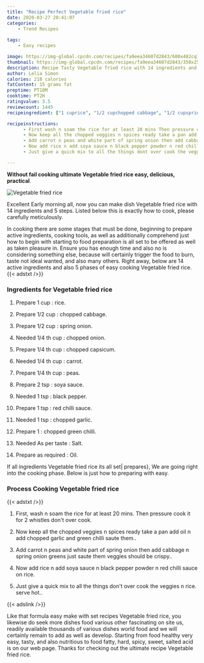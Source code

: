 ```yaml
---
title: "Recipe Perfect Vegetable fried rice"
date: 2020-03-27 20:41:07
categories:
    - Trend Recipes
    
tags:
    - Easy recipes

image: https://img-global.cpcdn.com/recipes/fa9eea34607d2843/680x482cq70/vegetable-fried-rice-recipe-main-photo.jpg
thumbnail: https://img-global.cpcdn.com/recipes/fa9eea34607d2843/350x250cq70/vegetable-fried-rice-recipe-main-photo.jpg
description: Recipe Tasty Vegetable fried rice with 14 ingredients and 5 stages of easy cooking.
author: Lelia Simon
calories: 218 calories
fatContent: 15 grams fat
preptime: PT18M
cooktime: PT2H
ratingvalue: 3.5
reviewcount: 1445
recipeingredient: ["1 cuprice", "1/2 cupchopped cabbage", "1/2 cupspring onion", "1/4 th cupchopped onion", "1/4 th cupchopped capsicum", "1/4 th cupcarrot", "1/4 th cuppeas", "2 tspsoya sauce", "1 tspblack pepper", "1 tspred chilli sauce", "1 tspchopped garlic", "1chopped green chilli", "As per tasteSalt", "as requiredOil"]

recipeinstructions: 
      - First wash n soam the rice for at least 20 mins Then pressure cook it for 2 whistles dont over cook 
      - Now keep all the chopped veggies n spices ready take a pan add oil n add chopped garlic and green chilli saute them 
      - Add carrot n peas and white part of spring onion then add cabbage n spring onion greens just saute them veggies should be crispy 
      - Now add rice n add soya sauce n black pepper powder n red chilli sauce on rice 
      - Just give a quick mix to all the things dont over cook the veggies n rice serve hot

---
```




**Without fail cooking ultimate Vegetable fried rice easy, delicious, practical**. 


![Vegetable fried rice](https://img-global.cpcdn.com/recipes/fa9eea34607d2843/680x482cq70/vegetable-fried-rice-recipe-main-photo.jpg "Vegetable fried rice")




Excellent Early morning all, now you can make dish Vegetable fried rice with 14 ingredients and 5 steps. Listed below this is exactly how to cook, please carefully meticulously.

In cooking there are some stages that must be done, beginning to prepare active ingredients, cooking tools, as well as additionally comprehend just how to begin with starting to food preparation is all set to be offered as well as taken pleasure in. Ensure you has enough time and also no is considering something else, because will certainly trigger the food to burn, taste not ideal wanted, and also many others. Right away, below are 14 active ingredients and also 5 phases of easy cooking Vegetable fried rice.
{{< adstxt />}}

### Ingredients for Vegetable fried rice


1. Prepare 1 cup : rice.

1. Prepare 1/2 cup : chopped cabbage.

1. Prepare 1/2 cup : spring onion.

1. Needed 1/4 th cup : chopped onion.

1. Prepare 1/4 th cup : chopped capsicum.

1. Needed 1/4 th cup : carrot.

1. Prepare 1/4 th cup : peas.

1. Prepare 2 tsp : soya sauce.

1. Needed 1 tsp : black pepper.

1. Prepare 1 tsp : red chilli sauce.

1. Needed 1 tsp : chopped garlic.

1. Prepare 1 : chopped green chilli.

1. Needed As per taste : Salt.

1. Prepare as required : Oil.



If all ingredients Vegetable fried rice its all set| prepares}, We are going right into the cooking phase. Below is just how to preparing with easy.

### Process Cooking Vegetable fried rice

{{< adstxt />}}


1. First, wash n soam the rice for at least 20 mins. Then pressure cook it for 2 whistles don&#39;t over cook.



1. Now keep all the chopped veggies n spices ready take a pan add oil n add chopped garlic and green chilli saute them..



1. Add carrot n peas and white part of spring onion then add cabbage n spring onion greens just saute them veggies should be crispy..



1. Now add rice n add soya sauce n black pepper powder n red chilli sauce on rice.



1. Just give a quick mix to all the things don&#39;t over cook the veggies n rice. serve hot..





{{< adslink />}}

Like that formula easy make with set recipes Vegetable fried rice, you likewise do seek more dishes food various other fascinating on site us, readily available thousands of various dishes world food and we will certainly remain to add as well as develop. Starting from food healthy very easy, tasty, and also nutritious to food fatty, hard, spicy, sweet, salted acid is on our web page. Thanks for checking out the ultimate recipe Vegetable fried rice.
